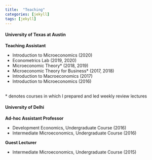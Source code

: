 ```yaml
---
title:  "Teaching"
categories: [jekyll]
tags: [jekyll]
---
```

<h4><strong>University of Texas at Austin </strong></h4>
<p><strong>Teaching Assistant</strong>
<!---
<br />(<a href="" target="_blank">Course evaluations</a>)</p>
-->
<ul>
  <li>Introduction to Microeconomics (2020)</li>
  <li>Econometrics Lab (2019, 2020)</li>
  <li>Microeconomic Theory* (2018, 2019)</li>
  <li>Microeconomic Theory for Business* (2017, 2018)</li>
  <li>Introduction to Macroeconomics (2017)</li>
  <li>Introduction to Microeconomics (2016)</li>
</ul>   
<br/>
* denotes courses in which I prepared and led weekly review lectures

<h4><strong>University of Delhi</strong></h4>
<p><strong>Ad-hoc Assistant Professor</strong>
<!---
<br />(<a href="" target="_blank">Course evaluations</a>)</p>
-->
<ul>
  <li>Development Economics, Undergraduate Course (2016)</li>
  <li>Intermediate Microeconomics, Undergraduate Course (2016)</li>
</ul>

<p><strong>Guest Lecturer</strong>
<!---
<br />(<a href="" target="_blank">Course evaluations</a>)</p>
-->
<ul>
  <li>Intermediate Microeconomics, Undergraduate Course (2015)</li>
</ul>



